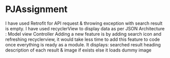 # PJAssignment
I have used Retrofit for API request &amp; throwing exception with search result is empty. I have used recyclerView to display data as per JSON Architecture : Model view Controller  Adding a new feature is by adding search icon and refreshing recyclerview, it would take less time to add this feature to code once everything is ready as a module. It displays: searched result heading description of each result &amp; image if exists else it loads dummy image
